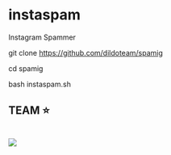 # instaspam
Instagram Spammer


git clone https://github.com/dildoteam/spamig

cd spamig

bash instaspam.sh



## TEAM ⭐
<br><img src="https://3.bp.blogspot.com/-3dzL1CFGIuQ/WTUkKYtF5JI/AAAAAAAAAe0/zWqv6t0wO2cW9650nZj9KGLwkb27FnOrgCLcB/s1600/6.%2BWhite%2BCat%2Bhacker.......png"></img>

